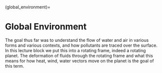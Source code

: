 (global_environment)=
# Global Environment

The goal thus far was to understand the flow of water and air in various forms and various contexts, and how pollutants are traced over the surface.
In this lecture block we put this into a rotating frame, indeed a rotating planet.
The deformation of fluids through the rotating frame and what this means for how heat, wind, water vectors move on the planet is the goal of this term.

```{tableofcontents}
```
